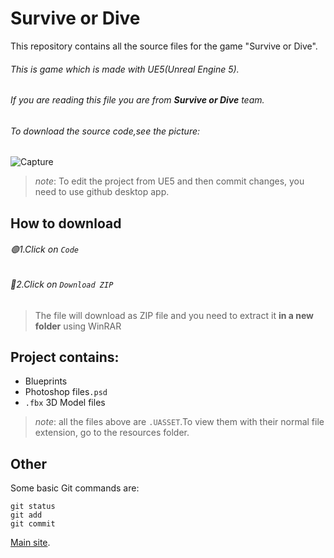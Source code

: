# Survive or Dive
This repository contains all the source files for the game "Survive or Dive".

###### This is game which is made with UE5(Unreal Engine 5).

###### If you are reading this file you are from ***Survive or Dive*** team.

###### To download the source code,see the picture:

![Capture](https://user-images.githubusercontent.com/71063716/113410742-d2850600-93bc-11eb-8e34-48ac05af4e98.JPG)

> *note*: To edit the project from UE5 and then commit changes, you need to use github desktop app.

## How to download
###### 🟢1.Click on `Code`
###### 🔵2.Click on `Download ZIP`
> The file will download as ZIP file and you need to extract it **in a new folder** using WinRAR

## Project contains:

- Blueprints
- Photoshop files`.psd`
- `.fbx` 3D Model files
> *note*: all the files above are `.UASSET`.To view them with their normal file extension, go to the resources folder.

## Other

Some basic Git commands are:
```
git status
git add
git commit
```
[Main site](http://thevirussite.epizy.com/).
